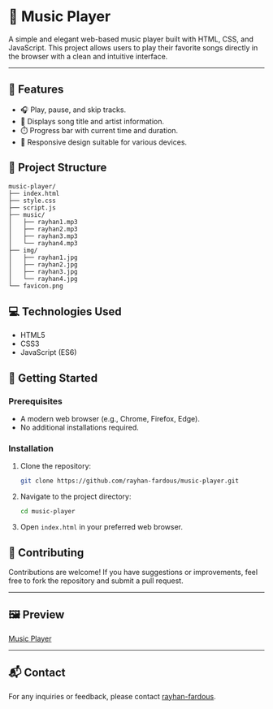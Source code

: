 
# 🎵 Music Player

A simple and elegant web-based music player built with HTML, CSS, and JavaScript.
This project allows users to play their favorite songs directly in the browser with a clean and intuitive interface.

---

## 🚀 Features

- 🎧 Play, pause, and skip tracks.
- 🎵 Displays song title and artist information.
- ⏱️ Progress bar with current time and duration.
- 🎨 Responsive design suitable for various devices.

## 📁 Project Structure

```
music-player/
├── index.html
├── style.css
├── script.js
├── music/
│   ├── rayhan1.mp3
│   ├── rayhan2.mp3
│   ├── rayhan3.mp3
│   └── rayhan4.mp3
├── img/
│   ├── rayhan1.jpg
│   ├── rayhan2.jpg
│   ├── rayhan3.jpg
│   └── rayhan4.jpg
└── favicon.png
```

## 💻 Technologies Used

- HTML5
- CSS3
- JavaScript (ES6)

## 🔧 Getting Started

### Prerequisites

- A modern web browser (e.g., Chrome, Firefox, Edge).
- No additional installations required.

### Installation

1. Clone the repository:
   ```bash
   git clone https://github.com/rayhan-fardous/music-player.git
   ```

2. Navigate to the project directory:
   ```bash
   cd music-player
   ```

3. Open `index.html` in your preferred web browser.

## 🤝 Contributing

Contributions are welcome! If you have suggestions or improvements, feel free to fork the repository and submit a pull request.

---

## 🖼️ Preview

[Music Player](https://rayhan-fardous.github.io/music-player/)

---

## 📬 Contact

For any inquiries or feedback, please contact [rayhan-fardous](https://github.com/rayhan-fardous).
